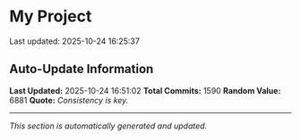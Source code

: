 # My Project


Last updated: 2025-10-24 16:25:37





























































































































































































































































































































































































































































































































































































































































































































































































































































































































































































































































































































































































































































































































































































































































































































































































































































































































































































































































































































































































































































## Auto-Update Information

**Last Updated:** 2025-10-24 16:51:02
**Total Commits:** 1590
**Random Value:** 6881
**Quote:** _Consistency is key._

---
_This section is automatically generated and updated._